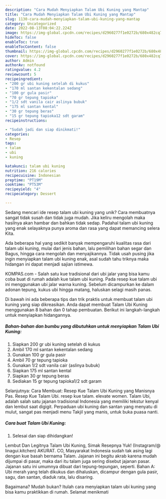 ```yaml
---
description: "Cara Mudah Menyiapkan Talam Ubi Kuning yang Mantap"
title: "Cara Mudah Menyiapkan Talam Ubi Kuning yang Mantap"
slug: 1130-cara-mudah-menyiapkan-talam-ubi-kuning-yang-mantap
category: Uncategorized
date: 2022-08-13T08:04:22.224Z
image: https://img-global.cpcdn.com/recipes/d2960277f1e0272b/680x482cq70/talam-ubi-kuning-foto-resep-utama.jpg
hideToc: false
enableToc: true
enableTocContent: false
thumbnail: https://img-global.cpcdn.com/recipes/d2960277f1e0272b/680x482cq70/talam-ubi-kuning-foto-resep-utama.jpg
cover: https://img-global.cpcdn.com/recipes/d2960277f1e0272b/680x482cq70/talam-ubi-kuning-foto-resep-utama.jpg
author: Admin
authorAv: notfound
ratingvalue: 4.2
reviewcount: 5
recipeingredient:
- "200 gr ubi kuning setelah di kukus"
- "170 ml santan kekentalan sedang"
- "100 gr gula pasir"
- "70 gr tepung tapioka"
- "1/2 sdt vanila cair aslinya bubuk"
- "175 ml santan kental"
- "30 gr tepung beras"
- "15 gr tepung tapioka12 sdt garam"
recipeinstructions:

- "Sudah jadi dan siap dinikmati!"
categories:
- Resep
tags:
- talam
- ubi
- kuning

katakunci: talam ubi kuning 
nutrition: 216 calories
recipecuisine: Indonesian
preptime: "PT19M"
cooktime: "PT53M"
recipeyield: "4"
recipecategory: Dessert

---
```





Sedang mencari ide resep talam ubi kuning yang unik? Cara membuatnya sangat tidak susah dan tidak juga mudah. Jika keliru mengolah maka hasilnya akan hambar dan bahkan tidak sedap. Padahal talam ubi kuning yang enak selayaknya punya aroma dan rasa yang dapat memancing selera Kita.





Ada beberapa hal yang sedikit banyak mempengaruhi kualitas rasa dari talam ubi kuning, mulai dari jenis bahan, lalu pemilihan bahan segar dan Bagus, hingga cara mengolah dan menyajikannya. Tidak usah pusing jika ingin menyiapkan talam ubi kuning enak,      asal sudah tahu triknya maka hidangan ini dapat menjadi sajian istimewa.














KOMPAS.com - Salah satu kue tradisional dari ubi jalar yang bisa kamu coba buat di rumah adalah kue talam ubi kuning. Pada resep kue talam ubi ini menggunakan ubi jalar warna kuning. Sebelum dicampurkan ke dalam adonan tepung, kukus ubi hingga matang, haluskan selagi masih panas.






Di bawah ini ada beberapa tips dan trik praktis untuk membuat talam ubi kuning yang siap dikreasikan. Anda dapat membuat Talam Ubi Kuning menggunakan 8 bahan dan 0 tahap pembuatan. Berikut ini langkah-langkah untuk menyiapkan hidangannya.

<!--inarticleads1-->

##### Bahan-bahan dan bumbu yang dibutuhkan untuk menyiapkan Talam Ubi Kuning:

1. Siapkan 200 gr ubi kuning setelah di kukus
1. Ambil 170 ml santan kekentalan sedang
1. Gunakan 100 gr gula pasir
1. Ambil 70 gr tepung tapioka
1. Gunakan 1/2 sdt vanila cair (aslinya bubuk)
1. Siapkan 175 ml santan kental
1. Siapkan 30 gr tepung beras
1. Sediakan 15 gr tepung tapioka1/2 sdt garam


Selanjutnya: Cara Membuat: Resep Kue Talam Ubi Kuning yang Manisnya Pas. Resep Kue Talam Ubi. resep kue talam. elevate women. Talam Ubi, adalah salah satu jajanan tradisional Indonesia yang memiliki tekstur kenyal dan lembut saat digigit. Perpaduan ubi kuning dan santan yang menyatu di mulut, sangat pas menjadi menu Takjil yang manis, untuk buka puasa nanti. 

<!--inarticleads2-->

##### Cara buat Talam Ubi Kuning:


1. Selesai dan siap dihidangkan!

Lembut Dan Legitnya Talam Ubi Kuning, Simak Resepnya Yuk! (Instagram/@ linagui.kitchen) AKURAT. CO, Masyarakat Indonesia sudah tak asing lagi dengan kue basah bernama Talam. Jajanan ini begitu akrab karena mudah dijumpai di pasar, maka dari itu talam juga sering disebut jajanan pasar. Jajanan satu ini umumnya dibuat dari tepung-tepungan, seperti. Bahan A: Ubi merah yang telah dikukus dan dihaluskan, dicampur dengan gula pasir, sagu, dan santan, diaduk rata, lalu disaring. 

Bagaimana? Mudah bukan? Itulah cara menyiapkan talam ubi kuning yang bisa kamu praktikkan di rumah. Selamat menikmati
